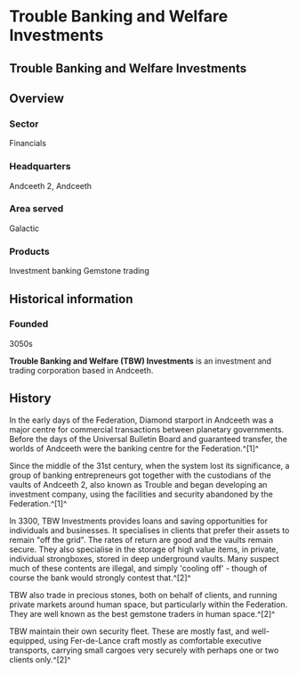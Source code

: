 # Trouble Banking and Welfare Investments
## Trouble Banking and Welfare Investments

		

## Overview

### Sector

Financials

### Headquarters

Andceeth 2, Andceeth

### Area served

Galactic

### Products

Investment banking
Gemstone trading

## Historical information

### Founded

3050s

**Trouble Banking and Welfare (TBW) Investments** is an investment and trading corporation based in Andceeth. 

## History

In the early days of the Federation, Diamond starport in Andceeth was a major centre for commercial transactions between planetary governments. Before the days of the Universal Bulletin Board and guaranteed transfer, the worlds of Andceeth were the banking centre for the Federation.^[1]^

Since the middle of the 31st century, when the system lost its significance, a group of banking entrepreneurs got together with the custodians of the vaults of Andceeth 2, also known as Trouble and began developing an investment company, using the facilities and security abandoned by the Federation.^[1]^

In 3300, TBW Investments provides loans and saving opportunities for individuals and businesses. It specialises in clients that prefer their assets to remain "off the grid". The rates of return are good and the vaults remain secure. They also specialise in the storage of high value items, in private, individual strongboxes, stored in deep underground vaults. Many suspect much of these contents are illegal, and simply 'cooling off' - though of course the bank would strongly contest that.^[2]^

TBW also trade in precious stones, both on behalf of clients, and running private markets around human space, but particularly within the Federation. They are well known as the best gemstone traders in human space.^[2]^

TBW maintain their own security fleet. These are mostly fast, and well-equipped, using Fer-de-Lance craft mostly as comfortable executive transports, carrying small cargoes very securely with perhaps one or two clients only.^[2]^